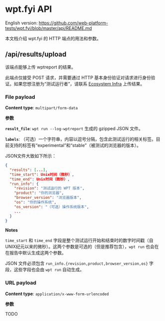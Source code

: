 # wpt.fyi API

English version: https://github.com/web-platform-tests/wpt.fyi/blob/master/api/README.md

本文档介绍 wpt.fyi 的 HTTP 端点的用法和参数。

## /api/results/upload

该端点能够上传 wptreport 的结果。

此端点仅接受 POST 请求，并需要通过 HTTP 基本身份验证对请求进行身份验证。如果您想注册为“测试运行者”，请联系 [Ecosystem Infra](mailto:ecosystem-infra@chromium.org) 上传结果。

### File payload

__Content type__: `multipart/form-data`

__参数__

__`result_file`__: `wpt run --log-wptreport` 生成的 gzipped JSON 文件。

__`labels`__: （可选）一个字符串，内容以逗号分隔，包含此测试运行的相关标签。目前支持的标签有“experimental”和“stable”（被测试的浏览器的版本）。

JSON文件大致如下所示：

```json
{
  "results": [...],
  "time_start": Unix时间（微秒）,
  "time_end": Unix时间（微秒）,
  "run_info": {
    "revision": "测试运行的 WPT 版本",
    "product": "你的浏览器",
    "browser_version": "浏览器版本",
    "os": "你的操作系统",
    "os_version": "（可选）操作系统版本",
    ...
  }
}
```

__Notes__

`time_start` 和 `time_end` 字段是整个测试运行开始和结束时的数字时间戳（自UNIX纪元以来的微秒）。这两个参数是可选的（但是推荐包含），`wpt run` 也会在在报告中默认生成这两个参数。

JSON 文件必须包含 `run_info.{revision,product,browser_version,os}` 字段，这些字段也会由 `wpt run` 自动生成。

### URL payload

__Content type__: `application/x-www-form-urlencoded`

__参数__

TODO
